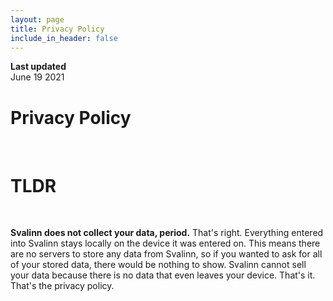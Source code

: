 ```yaml
---
layout: page
title: Privacy Policy
include_in_header: false
---
```


**Last updated**  
June 19 2021

# Privacy Policy

<br>

# TLDR

<br>

**Svalinn does not collect your data, period.** That's right. Everything entered into Svalinn stays locally on the device it was entered on. This means there are no servers to store any data from Svalinn, so if you wanted to ask for all of your stored data, there would be nothing to show. Svalinn cannot sell your data because there is no data that even leaves your device. That's it. That's the privacy policy.

